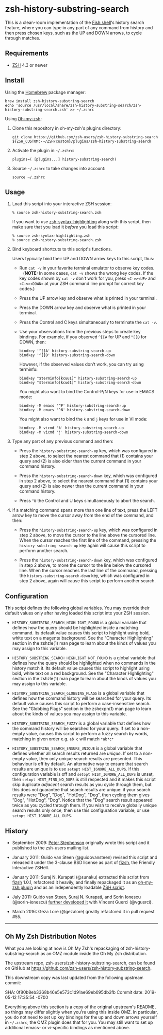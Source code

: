 # zsh-history-substring-search

This is a clean-room implementation of the [Fish shell][1]'s history search
feature, where you can type in any part of any command from history and then
press chosen keys, such as the UP and DOWN arrows, to cycle through matches.

[1]: http://fishshell.com
[2]: http://www.zsh.org/mla/users/2009/msg00818.html
[3]: http://sourceforge.net/projects/fizsh/
[4]: https://github.com/robbyrussell/oh-my-zsh/pull/215
[5]: https://github.com/zsh-users/zsh-history-substring-search
[6]: https://github.com/zsh-users/zsh-syntax-highlighting

## Requirements

-   [ZSH](http://zsh.sourceforge.net) 4.3 or newer

## Install

Using the [Homebrew](https://brew.sh) package manager:

    brew install zsh-history-substring-search
    echo 'source /usr/local/share/zsh-history-substring-search/zsh-history-substring-search.zsh' >> ~/.zshrc

Using [Oh-my-zsh](https://github.com/robbyrussell/oh-my-zsh):

1.  Clone this repository in oh-my-zsh's plugins directory:

        git clone https://github.com/zsh-users/zsh-history-substring-search ${ZSH_CUSTOM:-~/ZSH/custom}/plugins/zsh-history-substring-search

2.  Activate the plugin in `~/.zshrc`:

        plugins=( [plugins...] history-substring-search)

3.  Source `~/.zshrc` to take changes into account:

        source ~/.zshrc

## Usage

1.  Load this script into your interactive ZSH session:

        % source zsh-history-substring-search.zsh

    If you want to use [zsh-syntax-highlighting][6] along with this script, then
    make sure that you load it _before_ you load this script:

        % source zsh-syntax-highlighting.zsh
        % source zsh-history-substring-search.zsh

2.  Bind keyboard shortcuts to this script's functions.

    Users typically bind their UP and DOWN arrow keys to this script, thus:

    -   Run `cat -v` in your favorite terminal emulator to observe key codes.  
           (**NOTE:** In some cases, `cat -v` shows the wrong key codes. If the
        key codes shown by `cat -v` don't work for you, press `<C-v><UP>` and
        `<C-v><DOWN>` at your ZSH command line prompt for correct key codes.)
    -   Press the UP arrow key and observe what is printed in your terminal.
    -   Press the DOWN arrow key and observe what is printed in your terminal.
    -   Press the Control and C keys simultaneously to terminate the `cat -v`.
    -   Use your observations from the previous steps to create key bindings.
        For example, if you observed `^[[A` for UP and `^[[B` for DOWN, then:

            bindkey '^[[A' history-substring-search-up
            bindkey '^[[B' history-substring-search-down

        However, if the observed values don't work, you can try using terminfo:

            bindkey "$terminfo[kcuu1]" history-substring-search-up
            bindkey "$terminfo[kcud1]" history-substring-search-down

        You might also want to bind the Control-P/N keys for use in EMACS mode:

            bindkey -M emacs '^P' history-substring-search-up
            bindkey -M emacs '^N' history-substring-search-down

        You might also want to bind the `k` and `j` keys for use in VI mode:

            bindkey -M vicmd 'k' history-substring-search-up
            bindkey -M vicmd 'j' history-substring-search-down

3.  Type any part of any previous command and then:

    -   Press the `history-substring-search-up` key, which was configured in
        step 2 above, to select the nearest command that (1) contains your query
        and (2) is also older than the current command in your command history.

    -   Press the `history-substring-search-down` key, which was configured in
        step 2 above, to select the nearest command that (1) contains your query
        and (2) is also newer than the current command in your command history.

    -   Press `^U` the Control and U keys simultaneously to abort the search.

4.  If a matching command spans more than one line of text, press the LEFT arrow
    key to move the cursor away from the end of the command, and then:

    -   Press the `history-substring-search-up` key, which was configured in
        step 2 above, to move the cursor to the line above the cursored line.
        When the cursor reaches the first line of the command, pressing the
        `history-substring-search-up` key again will cause this script to
        perform another search.

    -   Press the `history-substring-search-down` key, which was configured in
        step 2 above, to move the cursor to the line below the cursored line.
        When the cursor reaches the last line of the command, pressing the
        `history-substring-search-down` key, which was configured in step 2
        above, again will cause this script to perform another search.

## Configuration

This script defines the following global variables. You may override their
default values only after having loaded this script into your ZSH session.

-   `HISTORY_SUBSTRING_SEARCH_HIGHLIGHT_FOUND` is a global variable that defines
    how the query should be highlighted inside a matching command. Its default
    value causes this script to highlight using bold, white text on a magenta
    background. See the "Character Highlighting" section in the zshzle(1) man
    page to learn about the kinds of values you may assign to this variable.

-   `HISTORY_SUBSTRING_SEARCH_HIGHLIGHT_NOT_FOUND` is a global variable that
    defines how the query should be highlighted when no commands in the history
    match it. Its default value causes this script to highlight using bold,
    white text on a red background. See the "Character Highlighting" section in
    the zshzle(1) man page to learn about the kinds of values you may assign to
    this variable.

-   `HISTORY_SUBSTRING_SEARCH_GLOBBING_FLAGS` is a global variable that defines
    how the command history will be searched for your query. Its default value
    causes this script to perform a case-insensitive search. See the "Globbing
    Flags" section in the zshexpn(1) man page to learn about the kinds of values
    you may assign to this variable.

-   `HISTORY_SUBSTRING_SEARCH_FUZZY` is a global variable that defines how the
    command history will be searched for your query. If set to a non-empty
    value, causes this script to perform a fuzzy search by words, matching in
    given order e.g. `ab c` will match `*ab*c*`

-   `HISTORY_SUBSTRING_SEARCH_ENSURE_UNIQUE` is a global variable that defines
    whether all search results returned are _unique_. If set to a non-empty
    value, then only unique search results are presented. This behaviour is off
    by default. An alternative way to ensure that search results are unique is
    to use `setopt HIST_IGNORE_ALL_DUPS`. If this configuration variable is off
    and `setopt HIST_IGNORE_ALL_DUPS` is unset, then `setopt HIST_FIND_NO_DUPS`
    is still respected and it makes this script skip duplicate _adjacent_ search
    results as you cycle through them, but this does not guarantee that search
    results are unique: if your search results were "Dog", "Dog", "HotDog",
    "Dog", then cycling them gives "Dog", "HotDog", "Dog". Notice that the "Dog"
    search result appeared twice as you cycled through them. If you wish to
    receive globally unique search results only once, then use this
    configuration variable, or use `setopt HIST_IGNORE_ALL_DUPS`.

## History

-   September 2009: [Peter Stephenson][2] originally wrote this script and it
    published to the zsh-users mailing list.

-   January 2011: Guido van Steen (@guidovansteen) revised this script and
    released it under the 3-clause BSD license as part of [fizsh][3], the
    Friendly Interactive ZSHell.

-   January 2011: Suraj N. Kurapati (@sunaku) extracted this script from
    [fizsh][3] 1.0.1, refactored it heavily, and finally repackaged it as an
    [oh-my-zsh plugin][4] and as an independently loadable [ZSH script][5].

-   July 2011: Guido van Steen, Suraj N. Kurapati, and Sorin Ionescu
    (@sorin-ionescu) [further developed it][4] with Vincent Guerci (@vguerci).

-   March 2016: Geza Lore (@gezalore) greatly refactored it in pull request #55.

---

## Oh My Zsh Distribution Notes

What you are looking at now is Oh My Zsh's repackaging of
zsh-history-substring-search as an OMZ module inside the Oh My Zsh distribution.

The upstream repo, zsh-users/zsh-history-substring-search, can be found on
GitHub at https://github.com/zsh-users/zsh-history-substring-search.

This downstream copy was last updated from the following upstream commit:

SHA: 0f80b8eb3368b46e5e573c1d91ae69eb095db3fb Commit date: 2019-05-12 17:35:54
-0700

Everything above this section is a copy of the original upstream's README, so
things may differ slightly when you're using this inside OMZ. In particular, you
do not need to set up key bindings for the up and down arrows yourself in
`~/.zshrc`; the OMZ plugin does that for you. You may still want to set up
additional emacs- or vi-specific bindings as mentioned above.
